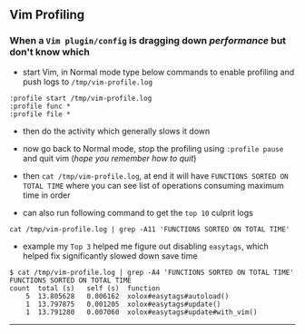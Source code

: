 
## Vim Profiling

### When a `Vim plugin/config` is dragging down *performance* but don't know which

* start Vim, in Normal mode type below commands to enable profiling and push logs to `/tmp/vim-profile.log`

```
:profile start /tmp/vim-profile.log
:profile func *
:profile file *
```

* then do the activity which generally slows it down


* now go back to Normal mode, stop the profiling using `:profile pause` and quit vim (*hope you remember how to quit*)

* then `cat /tmp/vim-profile.log`, at end it will have `FUNCTIONS SORTED ON TOTAL TIME` where you can see list of operations consuming maximum time in order

* can also run following command to get the `top 10` culprit logs

```
cat /tmp/vim-profile.log | grep -A11 'FUNCTIONS SORTED ON TOTAL TIME'
```

* example my `Top 3` helped me figure out disabling `easytags`, which helped fix significantly slowed down save time

```
$ cat /tmp/vim-profile.log | grep -A4 'FUNCTIONS SORTED ON TOTAL TIME'
FUNCTIONS SORTED ON TOTAL TIME
count  total (s)   self (s)  function
    5  13.805628   0.006162  xolox#easytags#autoload()
    1  13.797875   0.001205  xolox#easytags#update()
    1  13.791280   0.007060  xolox#easytags#update#with_vim()
```

---
